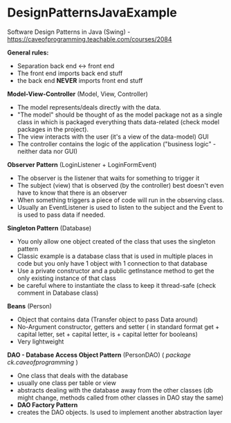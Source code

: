 # DesignPatternsJavaExample

Software Design Patterns in Java (Swing) - https://caveofprogramming.teachable.com/courses/2084

**General rules:** 
- Separation back end <-> front end
- The front end imports back end stuff
- the back end **NEVER** imports front end stuff

**Model-View-Controller** (Model, View, Controller)
- The model represents/deals directly with the data.
- "The model" should be thought of as the model package not as a single class in which is packaged everything thats data-related (check model packages in the project).
- The view interacts with the user (it's a view of the data-model) GUI
- The controller contains the logic of the application ("business logic" - neither data nor GUI)

**Observer Pattern** (LoginListener + LoginFormEvent)
- The observer is the listener that waits for something to trigger it
- The subject (view) that is observed (by the controller) best doesn't even have to know that there is an observer
- When something triggers a piece of code will run in the observing class.
- Usually an EventListener is used to listen to the subject and the Event to is used to pass data if needed.

**Singleton Pattern** (Database)
- You only allow one object created of the class that uses the singleton pattern
- Classic example is a database class that is used in multiple places in code but you only have 1 object with 1 connection to that database
- Use a private constructor and a public getInstance method to get the only existing instance of that class
- be careful where to instantiate the class to keep it thread-safe (check comment in Database class)

**Beans** (Person)
- Object that contains data (Transfer object to pass Data around)
- No-Argument constructor, getters and setter ( in standard format get + capital letter, set + capital letter, is + capital letter for booleans)
- Very lightweight

**DAO - Database Access Object Pattern** (PersonDAO) ( *package ck.caveofprogramming* )
 - One class that deals with the database
 - usually one class per table or view
 - abstracts dealing with the database away from the other classes (db might change, methods called from other classes in DAO stay the same)
 - **DAO Factory Pattern**
 - creates the DAO objects. Is used to implement another abstraction layer